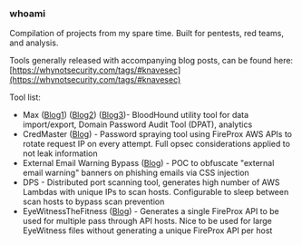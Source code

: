 ### whoami

Compilation of projects from my spare time. Built for pentests, red teams, and analysis. 

Tools generally released with accompanying blog posts, can be found here: [https://whynotsecurity.com/tags/#knavesec](https://whynotsecurity.com/tags/#knavesec)


Tool list:

* Max ([Blog1](https://whynotsecurity.com/blog/max/)) ([Blog2](https://whynotsecurity.com/blog/max2/)) ([Blog3](https://whynotsecurity.com/blog/max3/))- BloodHound utility tool for data import/export, Domain Password Audit Tool (DPAT), analytics
* CredMaster ([Blog](https://whynotsecurity.com/blog/credmaster/)) - Password spraying tool using FireProx AWS APIs to rotate request IP on every attempt. Full opsec considerations applied to not leak information
* External Email Warning Bypass ([Blog](https://whynotsecurity.com/blog/external-email-warning-bypass/)) - POC to obfuscate "external email warning" banners on phishing emails via CSS injection
* DPS - Distributed port scanning tool, generates high number of AWS Lambdas with unique IPs to scan hosts. Configurable to sleep between scan hosts to bypass scan prevention
* EyeWitnessTheFitness ([Blog](https://whynotsecurity.com/blog/eyewitnessthefitness/)) - Generates a single FireProx API to be used for multiple pass through API hosts. Nice to be used for large EyeWitness files without generating a unique FireProx API per host
